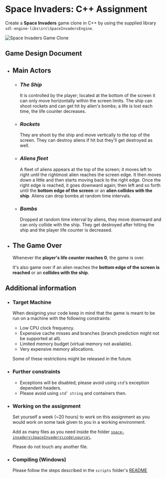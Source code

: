 # Space Invaders: C++ Assignment
Create a **Space Invaders** game clone in C++ by using the supplied library `sdl-engine-libs\src\SpaceInvadersEngine`.

![Space Invaders Game Clone](https://github.com/talex-tnt/space-invaders-game-assignment/blob/master/space-invaders.gif)





## **Game Design Document**



- ## Main Actors

  * ### *The Ship*
    It is controlled by the player; located at the bottom of the screen it can only move horizontally within the screen limits. 
    The ship can shoot rockets and can get hit by alien's bombs;
    a life is lost each time, the life counter decreases.

  * ### *Rockets*
    They are shoot by the ship and move vertically to the top of the screen.
    They can destroy aliens if hit but they'll get destroyed as well.

  * ### *Aliens fleet*
    A fleet of aliens appears at the top of the screen; it moves left to right until the rightmost alien reaches the screen edge. It then moves down a little and then starts moving back to the right edge. Once the right edge is reached, it goes downward again; then left and so forth until the **bottom edge of the screen** or an **alien collides with the ship**.
    Aliens can drop bombs at random time intervals.

  * ### *Bombs*
    Dropped at random time interval by aliens, they move downward and can only collide with the ship. They get destroyed after hitting the ship and the player life counter is decreased.
    
    

- ## The Game Over
    Whenever the **player's life counter reaches 0**, the game is over.

    It's also game over if an alien reaches the **bottom edge of the screen is reached** or an **collides with the ship**.
    
    


## Additional information

- ### **Target Machine** 
  When designing your code keep in mind that the game is meant to be run on a machine with the following constraints: 

  - Low CPU clock frequency. 
  - Expensive cache misses and branches (branch prediction might not be supported at all).
  - Limited memory budget (virtual memory not available). 
  - Very expensive memory allocations.
  
  Some of these restrictions might be released in the future.

- ### **Further constraints**
  - Exceptions will be disabled; please avoid using `std`'s exception dependent headers.
  - Please avoid using `std`'` string` and containers then.

- ### **Working on the assignment** 
  Set yourself a week (~20 hours) to work on this assignment as you would work on some task given to you in a working environment.
  
  
  Add as many files as you need inside the folder [`space-invaders\SpaceInvaders\code\source\`](https://github.com/talex-tnt/space-invaders-game-assignment/tree/master/SpaceInvaders/code/source). 
  
  Please do not touch any another file.

- ### **Compiling** (Windows)
  Please follow the steps described in the `scripts` folder's [README](https://github.com/talex-tnt/space-invaders-game-assignment/blob/master/scripts/README.md)


